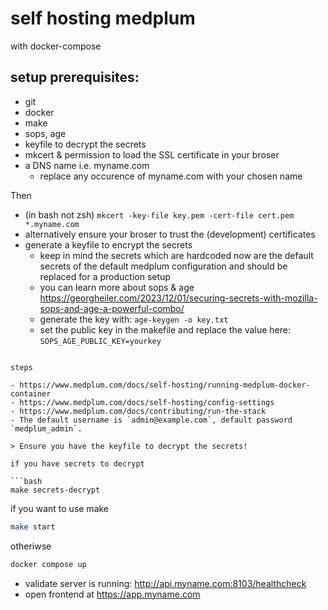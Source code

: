 # self hosting medplum

with docker-compose

## setup prerequisites:

- git
- docker
- make
- sops, age
- keyfile to decrypt the secrets
- mkcert & permission to load the SSL certificate in your broser
- a DNS name i.e. myname.com
    - replace any occurence of myname.com with your chosen name


Then

- (in bash not zsh) `mkcert -key-file key.pem -cert-file cert.pem *.myname.com`
- alternatively ensure your broser to trust the (development) certificates
- generate a keyfile to encrypt the secrets
    - keep in mind the secrets which are hardcoded now are the default secrets of the default medplum configuration and should be replaced for a production setup
    - you can learn more about sops & age https://georgheiler.com/2023/12/01/securing-secrets-with-mozilla-sops-and-age-a-powerful-combo/
    - generate the key with: `age-keygen -o key.txt`
    - set the public key in the makefile and replace the value here: `SOPS_AGE_PUBLIC_KEY=yourkey`

```

steps

- https://www.medplum.com/docs/self-hosting/running-medplum-docker-container
- https://www.medplum.com/docs/self-hosting/config-settings
- https://www.medplum.com/docs/contributing/run-the-stack
- The default username is `admin@example.com`, default password `medplum_admin`.

> Ensure you have the keyfile to decrypt the secrets!

if you have secrets to decrypt

```bash
make secrets-decrypt
```

if you want to use make

```bash
make start
```

otheriwse

```bash
docker compose up
```

- validate server is running: http://api.myname.com:8103/healthcheck
- open frontend at https://app.myname.com

